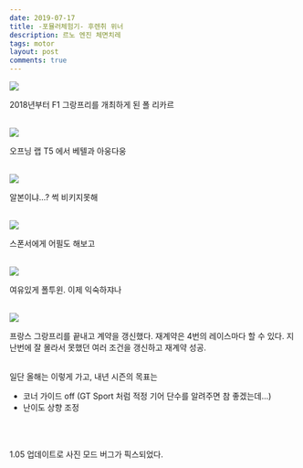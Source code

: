 ```yaml
---
date: 2019-07-17
title: -포뮬러체험기- 후렌취 위너
description: 르노 엔진 체면치레
tags: motor
layout: post
comments: true
---
```


<img src="https://n2wb.files.wordpress.com/2019/07/img_2320.jpg" class="size-full wp-image-145">

2018년부터 F1 그랑프리를 개최하게 된 폴 리카르
<br><br>

<img src="https://n2wb.files.wordpress.com/2019/07/img_2321.jpg" class="size-full wp-image-146">

오프닝 랩 T5 에서 베텔과 아웅다웅
<br><br>

<img src="https://n2wb.files.wordpress.com/2019/07/img_2322.jpg" class="size-full wp-image-147">

알본이냐...? 썩 비키지못해
<br><br>

<img src="https://n2wb.files.wordpress.com/2019/07/img_2323.jpg" class="size-full wp-image-148">

스폰서에게 어필도 해보고
<br><br>

<img src="https://n2wb.files.wordpress.com/2019/07/img_2324.jpg" class="size-full wp-image-149">

여유있게 폴투윈. 이제 익숙하쟈나
<br><br>

<img src="https://n2wb.files.wordpress.com/2019/07/img_2325.jpg" class="size-full wp-image-150">

프랑스 그랑프리를 끝내고 계약을 갱신했다. 재계약은 4번의 레이스마다 할 수 있다. 지난번에 잘 몰라서 못했던 여러 조건을 갱신하고 재계약 성공.
<br><br>

일단 올해는 이렇게 가고, 내년 시즌의 목표는
<ul>
 	<li>코너 가이드 off (GT Sport 처럼 적정 기어 단수를 알려주면 참 좋겠는데...)</li>
 	<li>난이도 상향 조정</li>

<br><br>
</ul>1.05 업데이트로 사진 모드 버그가 픽스되었다.
